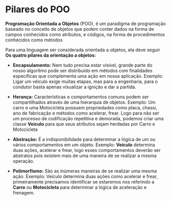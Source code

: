 # Pilares do POO

**Programação Orientada a Objetos** (POO), é um paradigma de programação baseado no conceito de objetos que podem conter dados na forma de campos conhecidos como atributos, e códigos, na forma de procedimentos conhecidos como métodos

Para uma linguagem ser considerada orientada a objetos, ela deve seguir **Os quatro pilares da orientação a objetos:**

+ **Encapsulamento:** Nem tudo precisa estar visível, grande parte do nosso algoritmo pode ser distribuido em métodos com finalidades específicas que complementa uma ação em nossa aplicação. 
Exemplo: Ligar um véiculo exige muitas etapas, mas para a engenharia, para o condutor basta apenas visualizar a ignição e dar a partida. 

+ **Herança:** Características e comportamentos comuns podem ser compartilhados através de uma hierarquia de objetos.
Exemplo: Um carro e uma Motocicleta possuem propriedades como placa, chassi, ano de fabricação e métodos como acelerar, frear. Logo para não ser um processo de codificação repetitiva e demorada, podemos criar uma classe **Veiculo** para que seus atributos sejam herdadas por Carro e Motocicleta

+ **Abstração:** É a indisponibilidade para determinar a lógica de um ou vários comportamentos em um objeto.
Exemplo: **Veículo** determina duas ações, acelerar e frear, logo esses comportamentos deverão ser abstratos pois existem mais de uma maneira de se realizar a mesma operação.

+ **Polimorfismo:** São as inúmeras maneiras de se realizar uma mesma ação. 
Exemplo: Veículo determina duas ações como acelerar e frear, primeiramente precisamos identificar se estaremos nos referindo a **Carro** ou **Motocicleta** para determinar a lógica de aceleração e frenagem.
